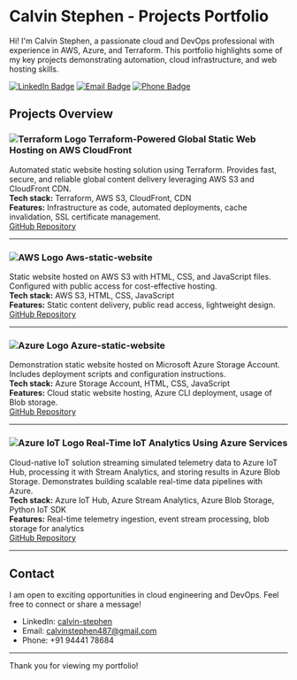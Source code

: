 # Calvin Stephen - Projects Portfolio

Hi! I'm Calvin Stephen, a passionate cloud and DevOps professional with experience in AWS, Azure, and Terraform. This portfolio highlights some of my key projects demonstrating automation, cloud infrastructure, and web hosting skills.

[![LinkedIn Badge](https://img.shields.io/badge/LinkedIn-Calvin_Stephen-blue?logo=linkedin&style=flat-square)](https://www.linkedin.com/in/calvin-stephen-8b8b63367?utm_source=share&utm_campaign=share_via&utm_content=profile&utm_medium=ios_app) [![Email Badge](https://img.shields.io/badge/Email-calvinstephen487@gmail.com-red?style=flat-square&logo=gmail)](mailto:calvinstephen487@gmail.com) [![Phone Badge](https://img.shields.io/badge/Phone-+91_94441_78684-green?style=flat-square&logo=phone)](tel:+919444178684)

## Projects Overview

### ![Terraform Logo](https://user-gen-media-assets.s3.amazonaws.com/seedream_images/37b387a3-0814-4cfe-be0c-d97f31973d66.png) Terraform-Powered Global Static Web Hosting on AWS CloudFront  
Automated static website hosting solution using Terraform. Provides fast, secure, and reliable global content delivery leveraging AWS S3 and CloudFront CDN.  
**Tech stack:** Terraform, AWS S3, CloudFront, CDN  
**Features:** Infrastructure as code, automated deployments, cache invalidation, SSL certificate management.  
[GitHub Repository](https://github.com/calvinstephen487-oss/Terraform-Powered-Global-Static-Web-Hosting-on-AWS-CloudFront)

---

### ![AWS Logo](https://user-gen-media-assets.s3.amazonaws.com/seedream_images/1d1aa88f-e392-4b9c-9f08-3dc4f29ee958.png) Aws-static-website  
Static website hosted on AWS S3 with HTML, CSS, and JavaScript files. Configured with public access for cost-effective hosting.  
**Tech stack:** AWS S3, HTML, CSS, JavaScript  
**Features:** Static content delivery, public read access, lightweight design.  
[GitHub Repository](https://github.com/calvinstephen487-oss/Aws-static-website)

---

### ![Azure Logo](https://user-gen-media-assets.s3.amazonaws.com/seedream_images/dd0a5c48-cea2-4639-8387-3da0ec79685b.png) Azure-static-website  
Demonstration static website hosted on Microsoft Azure Storage Account. Includes deployment scripts and configuration instructions.  
**Tech stack:** Azure Storage Account, HTML, CSS, JavaScript  
**Features:** Cloud static website hosting, Azure CLI deployment, usage of Blob storage.  
[GitHub Repository](https://github.com/calvinstephen487-oss/Azure-static-website)

---

### ![Azure IoT Logo](https://user-gen-media-assets.s3.amazonaws.com/seedream_images/141702dc-2cfa-4839-ab99-e66be8931079.png) Real-Time IoT Analytics Using Azure Services  
Cloud-native IoT solution streaming simulated telemetry data to Azure IoT Hub, processing it with Stream Analytics, and storing results in Azure Blob Storage. Demonstrates building scalable real-time data pipelines with Azure.  
**Tech stack:** Azure IoT Hub, Azure Stream Analytics, Azure Blob Storage, Python IoT SDK  
**Features:** Real-time telemetry ingestion, event stream processing, blob storage for analytics  
[GitHub Repository](https://github.com/calvinstephen487-oss/Real-Time-IoT-Analytics-Using-Azure-Services.git)

---

## Contact

I am open to exciting opportunities in cloud engineering and DevOps. Feel free to connect or share a message!  

- LinkedIn: [calvin-stephen](https://www.linkedin.com/in/calvin-stephen-8b8b63367?utm_source=share&utm_campaign=share_via&utm_content=profile&utm_medium=ios_app)  
- Email: [calvinstephen487@gmail.com](mailto:calvinstephen487@gmail.com)  
- Phone: +91 94441 78684  

---

Thank you for viewing my portfolio!
